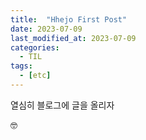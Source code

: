 ```yaml
---
title:  "Hhejo First Post"
date: 2023-07-09
last_modified_at: 2023-07-09
categories: 
  - TIL
tags:
  - [etc]
---
```


열심히 블로그에 글을 올리자

🤓
